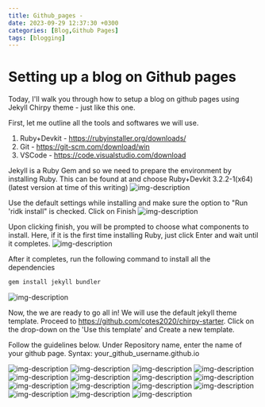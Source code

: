 ```yaml
---
title: Github_pages - 
date: 2023-09-29 12:37:30 +0300
categories: [Blog,Github Pages]
tags: [blogging]
---
```

# Setting up a blog on Github pages

Today, I'll walk you through how to setup a blog on github pages using Jekyll Chirpy theme - just like this one.

First, let me outline all the tools and softwares we will use.

1. Ruby+Devkit - https://rubyinstaller.org/downloads/
2. Git - https://git-scm.com/download/win
3. VSCode - https://code.visualstudio.com/download


Jekyll is a Ruby Gem and so we need to prepare the environment by installing Ruby. This can be found at  and choose Ruby+Devkit 3.2.2-1(x64) (latest version at time of this writing) 
![img-description](/assets/img/jekyll/1.png)

Use the default settings while installing and make sure the option to "Run 'ridk install" is checked. Click on Finish
![img-description](/assets/img/jekyll/2.png)

Upon clicking finish, you will be prompted to choose what components to install. Here, if it is the first time installing Ruby, just click Enter and wait until it completes.
![img-description](/assets/img/jekyll/3.png)

After it completes, run the following command to install all the dependencies
```cmd
gem install jekyll bundler
```

![img-description](/assets/img/jekyll/4.png)

Now, the we are ready to go all in!
We will use the default jekyll theme template. Proceed to https://github.com/cotes2020/chirpy-starter. Click on the drop-down on the 'Use this template' and Create a new template.

Follow the guidelines below. 
Under Repository name, enter the name of your github page. Syntax: your_github_username.github.io

![img-description](/assets/img/jekyll/5.png)
![img-description](/assets/img/jekyll/6.png)
![img-description](/assets/img/jekyll/7.png)
![img-description](/assets/img/jekyll/8.png)
![img-description](/assets/img/jekyll/9.png)
![img-description](/assets/img/jekyll/10.png)
![img-description](/assets/img/jekyll/11.png)
![img-description](/assets/img/jekyll/12.png)
![img-description](/assets/img/jekyll/13.png)
![img-description](/assets/img/jekyll/14.png)
![img-description](/assets/img/jekyll/15.png)
![img-description](/assets/img/jekyll/16.png)
![img-description](/assets/img/jekyll/17.png)
![img-description](/assets/img/jekyll/18.png)
![img-description](/assets/img/jekyll/19.png)